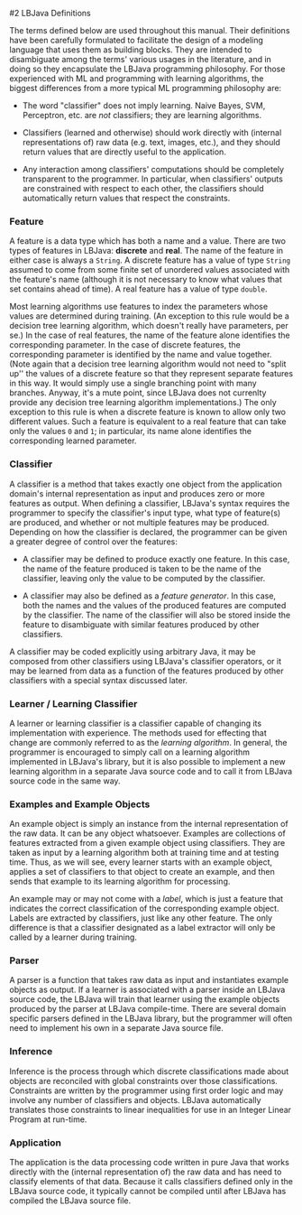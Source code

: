 #2 LBJava Definitions

The terms defined below are used throughout this manual. Their definitions
have been carefully formulated to facilitate the design of a modeling language
that uses them as building blocks.  They are intended to disambiguate among
the terms' various usages in the literature, and in doing so they encapsulate
the LBJava programming philosophy.  For those experienced with ML and programming
with learning algorithms, the biggest differences from a more typical ML
programming philosophy are:

 - The word "classifier" does not imply learning.  Naive Bayes, SVM,
Perceptron, etc. are *not* classifiers; they are learning algorithms.

 - Classifiers (learned and otherwise) should work directly with (internal
representations of) raw data (e.g. text, images, etc.), and they should return
values that are directly useful to the application.

- Any interaction among classifiers' computations should be completely
transparent to the programmer.  In particular, when classifiers' outputs are
constrained with respect to each other, the classifiers should automatically
return values that respect the constraints.

### Feature
A feature is a data type which has both a name and a value.  There are two
types of features in LBJava: **discrete** and **real**.  The name of the feature in
either case is always a `String`.  A discrete feature has a value of type
`String` assumed to come from some finite set of unordered values
associated with the feature's name (although it is not necessary to know what
values that set contains ahead of time).  A real feature has a value of type
`double`.

Most learning algorithms use features to index the parameters whose values are
determined during training. (An exception to this rule would be a
decision tree learning algorithm, which doesn't really have parameters, per
se.)  In the case of real features, the name of the feature alone identifies
the corresponding parameter.  In the case of discrete features, the
corresponding parameter is identified by the name and value
together. (Note again that a decision tree learning algorithm would
not need to "split up'' the values of a discrete feature so that they
represent separate features in this way.  It would simply use a single
branching point with many branches.  Anyway, it's a mute point, since LBJava does
not currenlty provide any decision tree learning algorithm implementations.)
The only exception to this rule is when a discrete feature is known to allow
only two different values.  Such a feature is equivalent to a real feature
that can take only the values `0` and `1`; in particular, its name alone
identifies the corresponding learned parameter.

### Classifier
A classifier is a method that takes exactly one object from the application
domain's internal representation as input and produces zero or more features
as output.  When defining a classifier, LBJava's syntax requires the programmer
to specify the classifier's input type, what type of feature(s) are produced,
and whether or not multiple features may be produced.  Depending on how the
classifier is declared, the programmer can be given a greater degree of
control over the features:


- A classifier may be defined to produce exactly one feature.  In this case, the
name of the feature produced is taken to be the name of the classifier,
leaving only the value to be computed by the classifier.

- A classifier may also be defined as a *feature generator*.  In this case,
both the names and the values of the produced features are computed by the
classifier.  The name of the classifier will also be stored inside the feature
to disambiguate with similar features produced by other classifiers.

A classifier may be coded explicitly using arbitrary Java, it may be composed
from other classifiers using LBJava's classifier operators, or it may be learned
from data as a function of the features produced by other classifiers with a
special syntax discussed later.

### Learner / Learning Classifier
A learner or learning classifier is a classifier capable of changing its
implementation with experience.  The methods used for effecting that change
are commonly referred to as the *learning algorithm*.  In general, the
programmer is encouraged to simply call on a learning algorithm implemented in
LBJava's library, but it is also possible to implement a new learning algorithm
in a separate Java source code and to call it from LBJava source code in the same
way.

### Examples and Example Objects
An example object is simply an instance from the internal representation of
the raw data.  It can be any object whatsoever.  Examples are collections of
features extracted from a given example object using classifiers.  They are
taken as input by a learning algorithm both at training time and at testing
time.  Thus, as we will see, every learner starts with an example object,
applies a set of classifiers to that object to create an example, and then
sends that example to its learning algorithm for processing.

An example may or may not come with a *label*, which is just a feature
that indicates the correct classification of the corresponding example object.
Labels are extracted by classifiers, just like any other feature.  The only
difference is that a classifier designated as a label extractor will only be
called by a learner during training.

### Parser
A parser is a function that takes raw data as input and instantiates example
objects as output.  If a learner is associated with a parser inside an LBJava
source code, the LBJava will train that learner using the example objects
produced by the parser at LBJava compile-time.  There are several domain specific
parsers defined in the LBJava library, but the programmer will often need to
implement his own in a separate Java source file.

### Inference
Inference is the process through which discrete classifications made about
objects are reconciled with global constraints over those classifications.
Constraints are written by the programmer using first order logic and may
involve any number of classifiers and objects.  LBJava automatically translates
those constraints to linear inequalities for use in an Integer Linear Program
at run-time.

### Application
The application is the data processing code written in pure Java that works
directly with the (internal representation of) the raw data and has need to
classify elements of that data.  Because it calls classifiers defined only in
the LBJava source code, it typically cannot be compiled until after LBJava has
compiled the LBJava source file.

